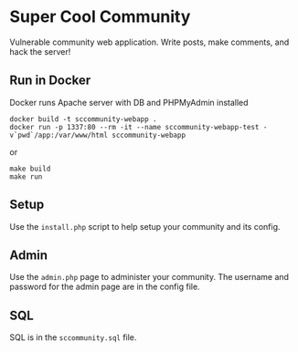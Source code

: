 # Super Cool Community

Vulnerable community web application. Write posts, make comments, and hack the server!

## Run in Docker

Docker runs Apache server with DB and PHPMyAdmin installed

```
docker build -t sccommunity-webapp .
docker run -p 1337:80 --rm -it --name sccommunity-webapp-test -v`pwd`/app:/var/www/html sccommunity-webapp
```

or 

```
make build
make run
```

## Setup

Use the `install.php` script to help setup your community and its config.

## Admin

Use the `admin.php` page to administer your community. The username and password for the admin page are in the config file.

## SQL 

SQL is in the `sccommunity.sql` file.
